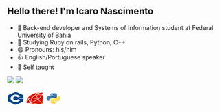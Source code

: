 ## Hello there! I'm Icaro Nascimento

- 🔭 Back-end developer and Systems of Information student at Federal University of Bahia
- 🌱 Studying Ruby on rails, Python, C++
- 😄 Pronouns: his/him
- 👍 English/Portuguese speaker
- 📖 Self taught

<div>
  <img height="180em" src="https://github-readme-stats.vercel.app/api?username=icarome&show_icons=true&theme=dark&include_all_commits=true&count_private=true"/>
  <img height="180em" src="https://github-readme-stats.vercel.app/api/top-langs/?username=icarome&layout=compact&langs_count=16&theme=dark"/>
</div>
  
  <div style="display: inline_block"><br>
  <img align="center" alt="cpp" height="30" width="40" src="https://raw.githubusercontent.com/devicons/devicon/master/icons/cplusplus/cplusplus-plain.svg">
  <img align="center" alt="ruby" height="30" width="40" src="https://raw.githubusercontent.com/devicons/devicon/master/icons/ruby/ruby-plain.svg">
  <img align="center" alt="python" height="30" width="40" src="https://raw.githubusercontent.com/devicons/devicon/master/icons/python/python-original.svg">
</div>
  
  ##
  
<!-- <div>
  <a href = "mailto:icaronascimento@icloud.com"><img src="https://img.shields.io/badge/Microsoft_Outlook-0078D4?style=for-the-badge&logo=microsoft-outlook&logoColor=white" target="_blank"></a>
  <a href="https://www.linkedin.com/in/icaro-eonascimento" target="_blank"><img src="https://img.shields.io/badge/-LinkedIn-%230077B5?style=for-the-badge&logo=linkedin&logoColor=white" target="_blank"></a>   
</div>
